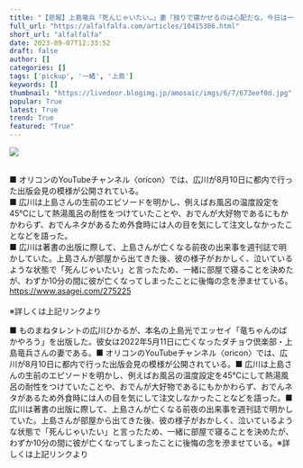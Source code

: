 ```yaml
---
title: "【悲報】上島竜兵「死んじゃいたい…」妻「独りで寝かせるのは心配だな。今日は一緒に寝よう。」【pickup】 : アルファルファモザイク"
full_url: "https://alfalfalfa.com/articles/10415386.html"
short_url: "alfalfalfa"
date: 2023-09-07T12:33:52
draft: false
author: []
categories: []
tags: ['pickup', '一緒', '上島']
keywords: []
thumbnail: "https://livedoor.blogimg.jp/amosaic/imgs/6/7/673eef0d.jpg"
popular: True
latest: True
trend: True
featured: "True"
---
```


![](https://livedoor.blogimg.jp/amosaic/imgs/6/7/673eef0d.jpg)

<div><br> ■ オリコンのYouTubeチャンネル〈oricon〉では、広川が8月10日に都内で行った出版会見の模様が公開されている。<br> ■ 広川は上島さんの生前のエピソードを明かし、例えばお風呂の温度設定を45℃にして熱湯風呂の耐性をつけていたことや、おでんが大好物であるにもかかわらず、おでんネタがあるため外食時には人の目を気にして注文しなかったことなどを語った。<br> ■ 広川は著書の出版に際して、上島さんが亡くなる前夜の出来事を週刊誌で明かしていた。上島さんが部屋から出てきた後、彼の様子がおかしく、泣いているような状態で「死んじゃいたい」と言ったため、一緒に部屋で寝ることを決めたが、わずか10分の間に彼が亡くなってしまったことに後悔の念を滲ませている。<br> <a href='https://www.asagei.com/275225' target='_blank' rel='nofollow'>https://www.asagei.com/275225</a><br> <br> ※詳しくは上記リンクより<br> <p>■ ものまねタレントの広川ひかるが、本名の上島光でエッセイ「竜ちゃんのばかやろう」を出版した。彼女は2022年5月11日に亡くなったダチョウ倶楽部・上島竜兵さんの妻である。■ オリコンのYouTubeチャンネル〈oricon〉では、広川が8月10日に都内で行った出版会見の模様が公開されている。■ 広川は上島さんの生前のエピソードを明かし、例えばお風呂の温度設定を45℃にして熱湯風呂の耐性をつけていたことや、おでんが大好物であるにもかかわらず、おでんネタがあるため外食時には人の目を気にして注文しなかったことなどを語った。■ 広川は著書の出版に際して、上島さんが亡くなる前夜の出来事を週刊誌で明かしていた。上島さんが部屋から出てきた後、彼の様子がおかしく、泣いているような状態で「死んじゃいたい」と言ったため、一緒に部屋で寝ることを決めたが、わずか10分の間に彼が亡くなってしまったことに後悔の念を滲ませている。※詳しくは上記リンクより</p></div>